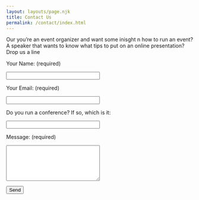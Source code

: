 ```yaml
---
layout: layouts/page.njk
title: Contact Us
permalink: /contact/index.html
---
```


Our you’re an event organizer and want some inisght n how to run an event? A speaker that wants to know what tips to put on an online presentation? Drop us a line

<form name="contact" method="POST" data-netlify="true">
  <p>
    <label>Your Name:</label>  (required)
      </p>
      <div>
    <input type="text" name="name" style="width: 50%;" required />
</div>
  <p>
    <label>Your Email:</label> (required)
      </p>
        <div>
     <input type="email" name="email" style="width: 50%;" required />
</div>

  <p>
    <label>Do you run a conference? If so, which is it:</label> 
      </p>
        <div>
     <input type="text" name="conferenece" style="width: 50%;" />
</div>

  <p>
    <label>Message:</label> (required)
</p>
<div>
    <textarea name="message" style="width: 50%; height: 6rem;" required></textarea>
</div>
  <p>
    <button type="submit">Send</button>
  </p>
</form>
